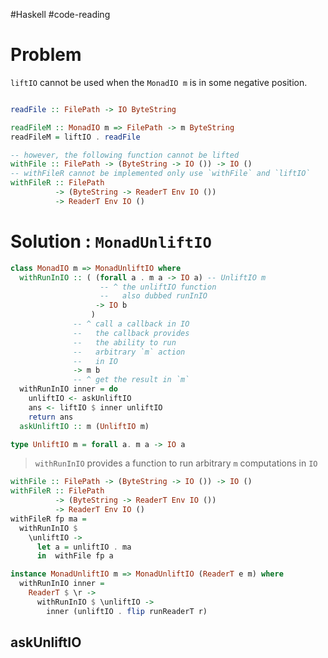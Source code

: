 #Haskell #code-reading 


# Problem

`liftIO` cannot be used when the `MonadIO m` is in some negative position.

```haskell

readFile :: FilePath -> IO ByteString 

readFileM :: MonadIO m => FilePath -> m ByteString  
readFileM = liftIO . readFile

-- however, the following function cannot be lifted
withFile :: FilePath -> (ByteString -> IO ()) -> IO ()
-- withFileR cannot be implemented only use `withFile` and `liftIO`
withFileR :: FilePath 
          -> (ByteString -> ReaderT Env IO ()) 
          -> ReaderT Env IO ()
```

# Solution : `MonadUnliftIO`

```haskell
class MonadIO m => MonadUnliftIO where 
  withRunInIO :: ( (forall a . m a -> IO a) -- UnliftIO m
                    -- ^ the unliftIO function
                    --   also dubbed runInIO
                   -> IO b
                  )
              -- ^ call a callback in IO 
              --   the callback provides 
              --   the ability to run 
              --   arbitrary `m` action 
              --   in IO
              -> m b
              -- ^ get the result in `m`
  withRunInIO inner = do 
    unliftIO <- askUnliftIO 
    ans <- liftIO $ inner unliftIO 
    return ans 
  askUnliftIO :: m (UnliftIO m) 

type UnliftIO m = forall a. m a -> IO a
```

> `withRunInIO` provides a function to run arbitrary `m` computations in `IO`


```haskell
withFile :: FilePath -> (ByteString -> IO ()) -> IO ()
withFileR :: FilePath 
          -> (ByteString -> ReaderT Env IO ()) 
          -> ReaderT Env IO ()
withFileR fp ma = 
  withRunInIO $ 
    \unliftIO -> 
      let a = unliftIO . ma
      in  withFile fp a

instance MonadUnliftIO m => MonadUnliftIO (ReaderT e m) where 
  withRunInIO inner = 
    ReaderT $ \r ->
      withRunInIO $ \unliftIO -> 
        inner (unliftIO . flip runReaderT r)
```


## askUnliftIO



